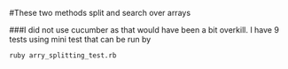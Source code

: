 #These two methods split and search over arrays

###I did not use cucumber as that would have been a bit overkill. I have 9 tests using mini test that can be run by

``` ruby arry_splitting_test.rb ```